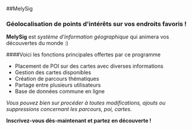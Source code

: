 ##MelySig
### Géolocalisation de points d'intérêts sur vos endroits favoris !

**MelySig** est *système d'information géographique* qui animera vos découvertes du monde :)

####Voici les fonctions principales offertes par ce programme
* Placement de POI sur des cartes avec diverses informations
* Gestion des cartes disponibles
* Création de parcours thématiques
* Partage entre plusieurs utilisateurs
* Base de données commune en ligne

*Vous pouvez bien sur procéder à toutes modifications, ajouts ou suppressions concernant les parcours, poi, cartes.*

**Inscrivez-vous dès-maintenant et partez en découverte !**
